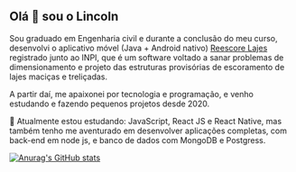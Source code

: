 ## Olá 👋 sou o Lincoln

Sou graduado em Engenharia civil e durante a conclusão do meu curso, desenvolvi o aplicativo móvel (Java + Android nativo) [Reescore Lajes](http://www.ifs.edu.br/ultimas-noticias/9094-aluno-desenvolve-software-para-melhorar-seguranca-de-escoras-de-lajes) registrado junto ao INPI, que é um software voltado a sanar problemas de dimensionamento e projeto das estruturas provisórias de escoramento de lajes maciças e treliçadas. 

A partir daí, me apaixonei por tecnologia e programação, e venho estudando e fazendo pequenos projetos desde 2020. 

🚀 Atualmente estou estudando: JavaScript, React JS e React Native, mas também tenho me aventurado em desenvolver aplicações completas, com back-end em node js, e banco de dados com MongoDB e Postgress.

[![Anurag's GitHub stats](https://github-readme-stats.vercel.app/api?username=Lincoln-Modesto&count_private=true&theme=midnight-purple&show_icons=true)](https://github.com/anuraghazra/github-readme-stats)

